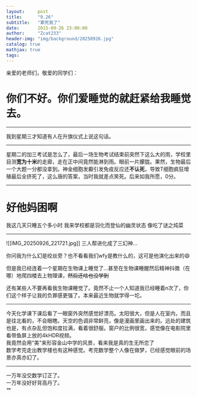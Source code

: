 ```yaml
---
layout:     post
title:      "9.26"
subtitle:   "累死我了"
date:       2015-09-26 23:00:00
author:     "Zcat233"
header-img: "img/background/20250926.jpg"
catalog: true
mathjax: true
tags:
---
```


亲爱的老师们，敬爱的同学们：
# 你们不好。你们爱睡觉的就赶紧给我睡觉去。
---

我到星期三才知道有人在升旗仪式上说这句话。

---

星期二的加三考试是怎么了，最后一场生物考试结束前突然下这么大的雨，学校里目测**宽为十米**的走廊，走在正中间竟然能淋到雨。眼前一片朦胧。果然，生物最后一个大题一分都没拿到。神金细胞发癫引发免疫反应还**不认死**，导致T细胞疯狂增殖最后全挤死了，这么唐的答案，当时我就差点笑死。后来如我所愿，0分。

---

# 好他妈困啊
我这几天只睡五个多小时
我来学校都是羽化而登仙的幽灵状态
像吃了谜之炖菜

---

![[IMG_20250926_221721.jpg]]
三人帮进化成了三幻神...<br>

你问我为什么幻是绞丝旁？也不看看我们wfy是教什么的，这可是他演化出来的😄<br>

但是我已经连着一个星期在生物课上睡觉了...甚至在生物课睡醒然后精神抖擞（在哪）地爬四楼去上物理课，~~然后还啥也没学到~~<br>

还有某些人不要再看我生物课睡觉了。竟然不止一个人知道我已经睡着n次了，你们这个样子让我的负罪感更强了。本来最近生物就学得一坨。

---

今天化学课下课后看了一眼窗外突然感觉好漂亮。太阳很大，但是人在室内，而且是往北看的，不会眼瞎。天空的色调非常鲜亮，像是漫画里画出来的。远处的建筑也是，有点杂乱但饱和度拉满，看着很舒服。窗户的比例很宽，感觉像在电影院里看带鱼屏上放的4kHDR视频。<br>
我竟然会用“美”来形容金山中学的风景，看来我是真的生无所恋了<br>
数学考完走出教学楼也有这种感觉。考完数学整个人像在做梦，已经感觉眼前的场景亦真亦幻了。

---

一万年没交数学订正了。<br>
一万年没好好背高丹了。<br>
艹
